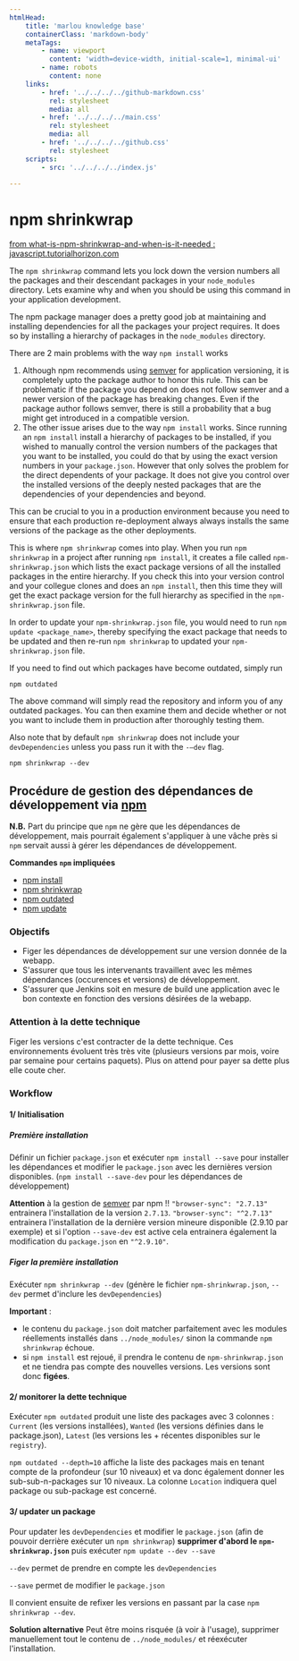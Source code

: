 ```yaml
---
htmlHead:
    title: 'marlou knowledge base' 
    containerClass: 'markdown-body'
    metaTags:
        - name: viewport
          content: 'width=device-width, initial-scale=1, minimal-ui'
        - name: robots
          content: none
    links:
        - href: '../../../../github-markdown.css'
          rel: stylesheet
          media: all
        - href: '../../../../main.css'
          rel: stylesheet
          media: all
        - href: '../../../../github.css'
          rel: stylesheet
    scripts:
        - src: '../../../../index.js'

---
```


# npm shrinkwrap

[from what-is-npm-shrinkwrap-and-when-is-it-needed : javascript.tutorialhorizon.com](http://javascript.tutorialhorizon.com/2015/03/21/what-is-npm-shrinkwrap-and-when-is-it-needed/)

The `npm shrinkwrap` command lets you lock down the version numbers all the packages and their descendant packages in your `node_modules` directory. Lets examine why and when you should be using this command in your application development.

The npm package manager does a pretty good job at maintaining and installing dependencies for all the packages your project requires. It does so by installing a hierarchy of packages in the `node_modules` directory.

There are 2 main problems with the way `npm install` works

1. Although npm recommends using [semver](https://github.com/npm/node-semver) for application versioning, it is completely upto the package author to honor this rule. This can be problematic if the package you depend on does not follow semver and a newer version of the package has breaking changes.
Even if the package author follows semver, there is still a probability that a bug might get introduced in a compatible version.
2. The other issue arises due to the way `npm install` works. Since running an `npm install` install a hierarchy of packages to be installed, if you wished to manually control the version numbers of the packages that you want to be installed, you could do that by using the exact version numbers in your `package.json`. However that only solves the problem for the direct dependents of your package. It does not give you control over the installed versions of the deeply nested packages that are the dependencies of your dependencies and beyond.

This can be crucial to you in a production environment because you need to ensure that each production re-deployment always always installs the same versions of the package as the other deployments.

This is where `npm shrinkwrap` comes into play. When you run `npm shrinkwrap` in a project after running `npm install`, it creates a file called `npm-shrinkwrap.json` which lists the exact package versions of all the installed packages in the entire hierarchy. If you check this into your version control and your collegue clones and does an `npm install`, then this time they will get the exact package version for the full hierarchy as specified in the `npm-shrinkwrap.json` file.

In order to update your `npm-shrinkwrap.json` file, you would need to run `npm update <package_name>`, thereby specifying the exact package that needs to be updated and then re-run `npm shrinkwrap` to updated your `npm-shrinkwrap.json` file.

If you need to find out which packages have become outdated, simply run

`npm outdated`

The above command will simply read the repository and inform you of any outdated packages. You can then examine them and decide whether or not you want to include them in production after thoroughly testing them.

Also note that by default `npm shrinkwrap` does not include your `devDependencies` unless you pass run it with the `-–dev` flag.

`npm shrinkwrap --dev`

## Procédure de gestion des dépendances de développement via [npm](https://www.npmjs.com/)

**N.B.** Part du principe que `npm` ne gère que les dépendances de développement, mais pourrait également s'appliquer à une vâche près si `npm` servait aussi à gérer les dépendances de développement.

**Commandes `npm` impliquées**

- [npm install](https://docs.npmjs.com/cli/install)
- [npm shrinkwrap](https://docs.npmjs.com/cli/shrinkwrap)
- [npm outdated](https://docs.npmjs.com/cli/outdated)
- [npm update](https://docs.npmjs.com/cli/update)

### Objectifs

- Figer les dépendances de développement sur une version donnée de la webapp.
- S'assurer que tous les intervenants travaillent avec les mêmes dépendances (occurences et versions) de développement.
- S'assurer que Jenkins soit en mesure de build une application avec le bon contexte en fonction des versions désirées de la webapp.

### Attention à la dette technique

Figer les versions c'est contracter de la dette technique. 
Ces environnements évoluent très très vite (plusieurs versions par mois, voire par semaine pour certains paquets).
Plus on attend pour payer sa dette plus elle coute cher.

### Workflow

#### 1/ Initialisation

##### Première installation
Définir un fichier `package.json` et exécuter `npm install --save` pour installer les dépendances et modifier le `package.json` avec les dernières version disponibles. (`npm install --save-dev` pour les dépendances de développement)

**Attention** à la gestion de [semver](https://github.com/npm/node-semver) par npm !!
`"browser-sync": "2.7.13"` entrainera l'installation de la version `2.7.13`.
`"browser-sync": "^2.7.13"` entrainera l'installation de la dernière version mineure disponible (2.9.10 par exemple) et si l'option `--save-dev` est active cela entrainera également la modification du `package.json` en `"^2.9.10"`.

##### Figer la première installation
Exécuter `npm shrinkwrap --dev` (génère le fichier `npm-shrinkwrap.json`, `--dev` permet d'inclure les `devDependencies`)

**Important** : 
- le contenu du `package.json` doit matcher parfaitement avec les modules réellements installés dans `../node_modules/` sinon la commande `npm shrinkwrap` échoue.
- si `npm install` est rejoué, il prendra le contenu de `npm-shrinkwrap.json` et ne tiendra pas compte des nouvelles versions. Les versions sont donc **figées**.

#### 2/ monitorer la dette technique
Exécuter `npm outdated` produit une liste des packages avec 3 colonnes : `Current` (les versions installées), `Wanted` (les versions définies dans le package.json), `Latest` (les versions les + récentes disponibles sur le `registry`).

`npm outdated --depth=10`
affiche la liste des packages mais en tenant compte de la profondeur (sur 10 niveaux) et va donc également donner les sub-sub-n-packages sur 10 niveaux.
La colonne `Location` indiquera quel package ou sub-package est concerné.

#### 3/ updater un package
Pour updater les `devDependencies` et modifier le `package.json` (afin de pouvoir derrière exécuter un `npm shrinkwrap`) **supprimer d'abord le `npm-shrinkwrap.json`** puis exécuter `npm update --dev --save`

`--dev` permet de prendre en compte les `devDependencies`

`--save` permet de modifier le `package.json`

Il convient ensuite de refixer les versions en passant par la case `npm shrinkwrap --dev`.

**Solution alternative**
Peut être moins risquée (à voir à l'usage), supprimer manuellement tout le contenu de `../node_modules/` et réexécuter l'installation.
